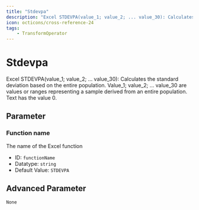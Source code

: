 ```yaml
---
title: "Stdevpa"
description: "Excel STDEVPA(value_1; value_2; ... value_30): Calculates the standard deviation based on the entire population. Value_1; value_2; ... value_30 are values or ranges representing a sample derived from an entire population. Text has the value 0."
icon: octicons/cross-reference-24
tags: 
    - TransformOperator
---
```

# Stdevpa
<!-- This file was generated - DO NOT CHANGE IT MANUALLY -->



Excel STDEVPA(value_1; value_2; ... value_30): Calculates the standard deviation based on the entire population. Value_1; value_2; ... value_30 are values or ranges representing a sample derived from an entire population. Text has the value 0.

## Parameter

### Function name

The name of the Excel function

- ID: `functionName`
- Datatype: `string`
- Default Value: `STDEVPA`





## Advanced Parameter

`None`